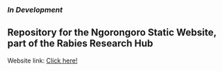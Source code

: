 ### <i>In Development</i>

## Repository for the Ngorongoro Static Website, part of the Rabies Research Hub

Website link: <a href="https://rabiesresearch.github.io/Ngorongoro/" target="blank">Click here!</a>
